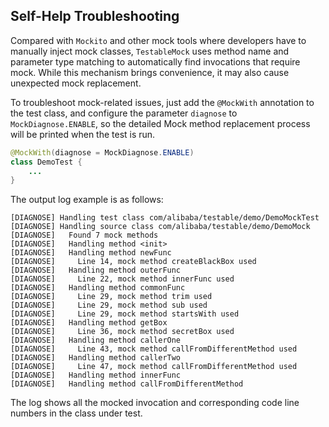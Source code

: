 Self-Help Troubleshooting
---

Compared with `Mockito` and other mock tools where developers have to manually inject mock classes, `TestableMock` uses method name and parameter type matching to automatically find invocations that require mock. While this mechanism brings convenience, it may also cause unexpected mock replacement.

To troubleshoot mock-related issues, just add the `@MockWith` annotation to the test class, and configure the parameter `diagnose` to `MockDiagnose.ENABLE`, so the detailed Mock method replacement process will be printed when the test is run.

```java
@MockWith(diagnose = MockDiagnose.ENABLE)
class DemoTest {
    ...
}
```

The output log example is as follows:

```text
[DIAGNOSE] Handling test class com/alibaba/testable/demo/DemoMockTest
[DIAGNOSE] Handling source class com/alibaba/testable/demo/DemoMock
[DIAGNOSE]   Found 7 mock methods
[DIAGNOSE]   Handling method <init>
[DIAGNOSE]   Handling method newFunc
[DIAGNOSE]     Line 14, mock method createBlackBox used
[DIAGNOSE]   Handling method outerFunc
[DIAGNOSE]     Line 22, mock method innerFunc used
[DIAGNOSE]   Handling method commonFunc
[DIAGNOSE]     Line 29, mock method trim used
[DIAGNOSE]     Line 29, mock method sub used
[DIAGNOSE]     Line 29, mock method startsWith used
[DIAGNOSE]   Handling method getBox
[DIAGNOSE]     Line 36, mock method secretBox used
[DIAGNOSE]   Handling method callerOne
[DIAGNOSE]     Line 43, mock method callFromDifferentMethod used
[DIAGNOSE]   Handling method callerTwo
[DIAGNOSE]     Line 47, mock method callFromDifferentMethod used
[DIAGNOSE]   Handling method innerFunc
[DIAGNOSE]   Handling method callFromDifferentMethod
```

The log shows all the mocked invocation and corresponding code line numbers in the class under test.
